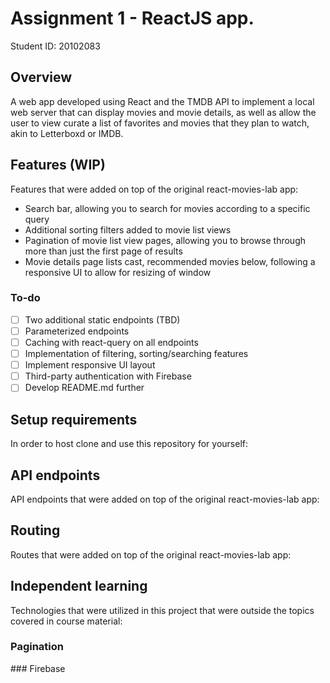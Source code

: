 # Assignment 1 - ReactJS app.

Student ID: 20102083

## Overview

A web app developed using React and the TMDB API to implement a local web server that can display movies and movie details, as well as allow the user to view curate a list of favorites and movies that they plan to watch, akin to Letterboxd or IMDB.

## Features (WIP)
Features that were added on top of the original react-movies-lab app:
- Search bar, allowing you to search for movies according to a specific query
- Additional sorting filters added to movie list views
- Pagination of movie list view pages, allowing you to browse through more than just the first page of results
- Movie details page lists cast, recommended movies below, following a responsive UI to allow for resizing of window
### To-do
- [ ] Two additional static endpoints (TBD)
- [ ] Parameterized endpoints
- [ ] Caching with react-query on all endpoints
- [ ] Implementation of filtering, sorting/searching features
- [ ] Implement responsive UI layout
- [ ] Third-party authentication with Firebase
- [ ] Develop README.md further 

## Setup requirements
In order to host clone and use this repository for yourself:

## API endpoints
API endpoints that were added on top of the original react-movies-lab app:

## Routing
Routes that were added on top of the original react-movies-lab app:

## Independent learning
Technologies that were utilized in this project that were outside the topics covered in course material:

### Pagination 

### Firebase
